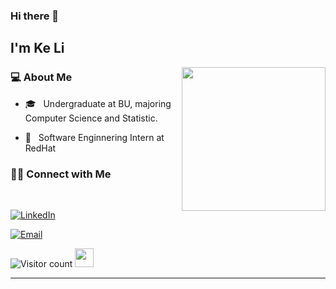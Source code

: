 ### Hi there 👋<h2> I'm Ke Li</h2>

<img align='right' src="[https://media.giphy.com/media/M9gbBd9nbDrOTu1Mqx/giphy.gif](https://media.tenor.com/GVk4jB2u_i8AAAAd/coding.gif)" width="230">

<h3> 💻 About Me </h3>



- 🎓 &nbsp; Undergraduate at BU, majoring Computer Science and Statistic.

- 🌱 &nbsp; Software Enginnering Intern at RedHat



<h3> 🤝🏻 Connect with Me </h3>

<br>



<p align="center">

<a href="https://www.linkedin.com/in/ke-li-740ba3225/"><img alt="LinkedIn" src="https://img.shields.io/badge/LinkedIn-KeLi-blue?style=flat-square&logo=linkedin"></a>

<a href="mailto:likelike101101@gmail.com"><img alt="Email" src="https://img.shields.io/badge/Email-likelike101101@gmail.com-blue?style=flat-square&logo=gmail"></a>

</p>


![Visitor count](https://visitor-badge.laobi.icu/badge?page_id=like101101.like101101)   <img src="https://media.giphy.com/media/dxn6fRlTIShoeBr69N/giphy.gif" width="30">

<hr>


